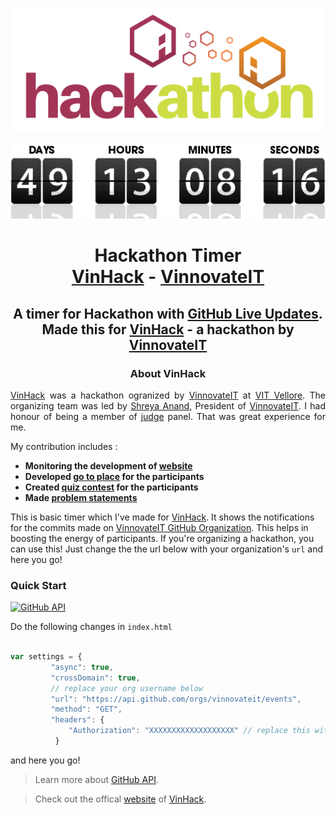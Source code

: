 ![hackathon](./hack.png)
<p align="center"><img src="./countdown.gif"/></p>

<p align="center">
<h1 align="center"> Hackathon Timer<br>
<a href="">VinHack</a> - <a href="">VinnovateIT</a></h1>
<h2 align="center"> A timer for Hackathon with <a href="">GitHub Live Updates</a>.<br> Made this for <a href="">VinHack</a> - a hackathon by <a href="">VinnovateIT</a></h2>

<h3 align="center">About VinHack</h3>

<p align="justify"><a href="">VinHack</a> was a hackathon ogranized by <a href="">VinnovateIT</a> at <a href="">VIT Vellore</a>. The organizing team was led by <a href="">Shreya Anand</a>, President of <a href="">VinnovateIT</a>. I had honour of being a member of <a href="">judge</a> panel. That was great experience for me. 
  
My contribution includes :
  
  <strong>
  <ul>
    <li>Monitoring the development of <a href="">website</a></li>
    <li>Developed <a href="">go to place</a> for the participants</li>
    <li>Created <a href="">quiz contest</a> for the participants</li>
    <li>Made <a href="">problem statements</a></li>
  </ul>
</p></strong>

This is basic timer which I've made for [VinHack](). It shows the notifications for the commits made on [VinnovateIT GitHub Organization](). This helps in boosting the energy of participants. If you're organizing a hackathon, you can use this! Just change the the url below with your organization's `url` and here you go!

### Quick Start

[![GitHub API](https://img.shields.io/badge/GitHub-API-teal.svg?style=flat&logo=github)](https://developer.github.com/v3/)

Do the following changes in `index.html`

```javascript

var settings = {
         "async": true,
         "crossDomain": true,
         // replace your org username below
         "url": "https://api.github.com/orgs/vinnovateit/events",
         "method": "GET",
         "headers": {
             "Authorization": "XXXXXXXXXXXXXXXXXXX" // replace this with your token
          }

```

and here you go!

> Learn more about [GitHub API](https://developer.github.com/v3/).

> Check out the offical [website](https://vinhack.vinnovateit.com/) of [VinHack](https://vinhack.hackerearth.com/).
